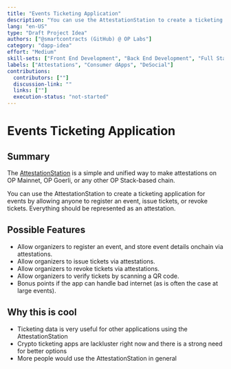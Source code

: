 ```yaml
---
title: "Events Ticketing Application"
description: "You can use the AttestationStation to create a ticketing application for events by allowing anyone to register an event, issue tickets, or revoke tickets."
lang: "en-US"
type: "Draft Project Idea"
authors: ["@smartcontracts (GitHub) @ OP Labs"]
category: "dapp-idea"
effort: "Medium"
skill-sets: ["Front End Development", "Back End Development", "Full Stack Development", "Smart Contract Development"]
labels: ["Attestations", "Consumer dApps", "DeSocial"]
contributions:
  contributors: [""]
  discussion-link: ""
  links: [""]
  execution-status: "not-started"
---
```


# Events Ticketing Application

## Summary

The [AttestationStation](https://docs.optimism.io/chain/identity/overview) is a simple and unified way to make attestations on OP Mainnet, OP Goerli, or any other OP Stack-based chain.

You can use the AttestationStation to create a ticketing application for events by allowing anyone to register an event, issue tickets, or revoke tickets. Everything should be represented as an attestation.

## Possible Features

- Allow organizers to register an event, and store event details onchain via attestations.
- Allow organizers to issue tickets via attestations.
- Allow organizers to revoke tickets via attestations.
- Allow organizers to verify tickets by scanning a QR code.
- Bonus points if the app can handle bad internet (as is often the case at large events).

## Why this is cool

- Ticketing data is very useful for other applications using the AttestationStation
- Crypto ticketing apps are lackluster right now and there is a strong need for better options
- More people would use the AttestationStation in general
